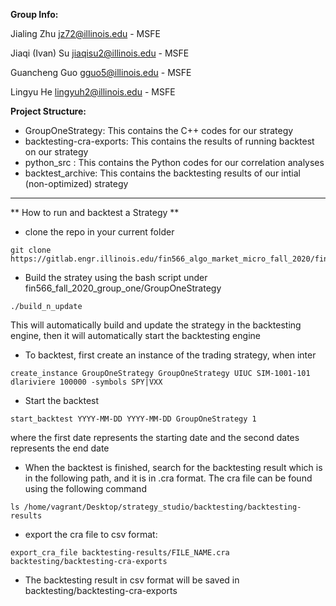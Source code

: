 **Group Info:**

Jialing Zhu jz72@illinois.edu - MSFE

Jiaqi (Ivan) Su jiaqisu2@illinois.edu - MSFE

Guancheng Guo gguo5@illinois.edu - MSFE

Lingyu He lingyuh2@illinois.edu - MSFE


**Project Structure:**

- GroupOneStrategy: This contains the C++ codes for our strategy 
- backtesting-cra-exports: This contains the results of running backtest on our strategy 
- python_src : This contains the Python codes for our correlation analyses 
- backtest_archive: This contains the backtesting results of our intial (non-optimized) strategy

---

** How to run and backtest a Strategy **
- clone the repo in your current folder
```
git clone https://gitlab.engr.illinois.edu/fin566_algo_market_micro_fall_2020/fin566_fall_2020_group_one.git
```
- Build the stratey using the bash script under fin566_fall_2020_group_one/GroupOneStrategy
```
./build_n_update
```

This will automatically build and update the strategy in the backtesting engine, then it will automatically start the backtesting engine

- To backtest, first create an instance of the trading strategy, when inter
```
create_instance GroupOneStrategy GroupOneStrategy UIUC SIM-1001-101 dlariviere 100000 -symbols SPY|VXX
```
- Start the backtest
```
start_backtest YYYY-MM-DD YYYY-MM-DD GroupOneStrategy 1
```

where the first date represents the starting date and the second dates represents the end date

- When the backtest is finished, search for the backtesting result which is in the following path, and it is in .cra format. The cra file can be found using the following command
```
ls /home/vagrant/Desktop/strategy_studio/backtesting/backtesting-results
```
- export the cra file to csv format:
```
export_cra_file backtesting-results/FILE_NAME.cra backtesting/backtesting-cra-exports
```
- The backtesting result in csv format will be saved in backtesting/backtesting-cra-exports
